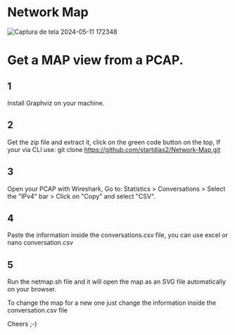 # Network Map

![Captura de tela 2024-05-11 172348](https://github.com/startdias2/Network-Map/assets/127363682/98ceb782-3312-4481-94a4-99d72cc77d16)

# Get a MAP view from a PCAP. 

## 1 
Install Graphviz on your machine.

## 2
Get the zip file and extract it, click on the green code button on the top,
If your via CLI use: 
git clone https://github.com/startdias2/Network-Map.git

## 3
Open your PCAP with Wireshark, 
Go to:
Statistics  >  Conversations  >  Select the "IPv4" bar > Click on "Copy" and select "CSV".

## 4
Paste the information inside the conversations.csv file,
you can use excel or nano conversation.csv

## 5
Run the netmap.sh file and it will open the map as an SVG file automatically on your browser.

To change the map for a new one just change the information inside the conversation.csv file 

Cheers ;-)
